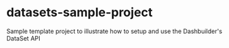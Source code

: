 # datasets-sample-project
Sample template project to illustrate how to setup and use the Dashbuilder's DataSet API
